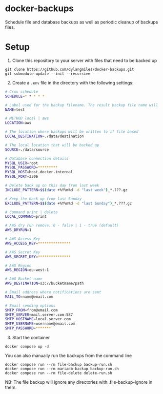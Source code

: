 # docker-backups

Schedule file and database backups as well as periodic cleanup of backups files.

# Setup

1. Clone this repository to your server with files that need to be backed up
```
git clone https://github.com/dylangmiles/docker-backups.git
git submodule update --init --recursive
```

2. Create a `.env` file in the directory with the following settings:
```bash
# Cron schedule
SCHEDULE=* * * * *

# Label used for the backup filename. The result backup file name will use the format  YYMMDD_HH_mm_ss_NAME_tar.gz
NAME=test

# METHOD local | aws
LOCATION=aws

# The location where backups will be written to if file based
LOCAL_DESTINATION=./data/destination

# The local location that will be backed up
SOURCE=./data/source

# Database connection details
MYSQL_USER=root
MYSQL_PASSWORD=*********
MYSQL_HOST=host.docker.internal
MYSQL_PORT=3306

# Delete back up on this day from last week
INCLUDE_PATTERN=$$(date +%Y%m%d -d "last week")_*.???.gz

# Keep the back up from last Sunday
EXCLUDE_PATTERN=$$(date +%Y%m%d -d "last Sunday")_*.???.gz

# Command print | delete
LOCAL_COMMAND=print

# AWS dry run remove. 0 - false | 1 - true (default)
AWS_DRYRUN=1

# AWS Access Key
AWS_ACCESS_KEY=***************

# AWS Secret Key
AWS_SECRET_KEY=***************

# AWS Region
AWS_REGION=eu-west-1

# AWS Bucket name
AWS_DESTINATION=s3://bucketname/path

# Email address where notifications are sent
MAIL_TO=name@email.com

# Email sending options
SMTP_FROM=from@email.com
SMTP_SERVER=mail.server.com:587
SMTP_HOSTNAME=local.server.com
SMTP_USERNAME=username@email.com
SMTP_PASSWORD=*******

```

3. Start the container
```
docker compose up -d
```

You can also manually run the backups from the command line
```
docker compose run --rm file-backup backup-run.sh
docker compose run --rm mariadb-backup backup-run.sh
docker compose run --rm file-delete delete-run.sh
```

NB: The file backup will ignore any directories with .file-backup-ignore in them.


